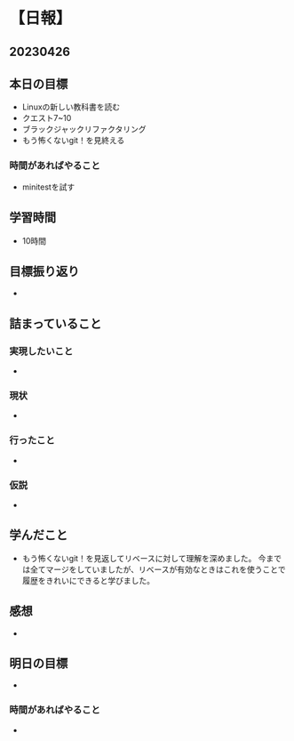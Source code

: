 # 【日報】
## 20230426
## 本日の目標
- Linuxの新しい教科書を読む
- クエスト7~10
- ブラックジャックリファクタリング
- もう怖くないgit！を見終える

### 時間があればやること
- minitestを試す
## 学習時間
- 10時間

## 目標振り返り
- 

## 詰まっていること
### 実現したいこと 
- 
### 現状
- 
### 行ったこと 
- 
### 仮説
- 

## 学んだこと
- もう怖くないgit！を見返してリベースに対して理解を深めました。
今までは全てマージをしていましたが、リベースが有効なときはこれを使うことで履歴をきれいにできると学びました。

## 感想
- 

## 明日の目標
- 

### 時間があればやること
- 
